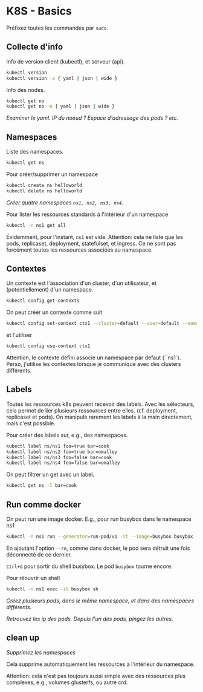 # K8S - Basics

Préfixez toutes les commandes par ``sudo``.

## Collecte d'info

Info de version client (kubectl), et serveur (api).
```bash
kubectl version
kubectl version -o { yaml | json | wide }
```

Info des nodes.
```bash
kubectl get no
kubectl get no -o { yaml | json | wide }
```

*Examiner le yaml. IP du noeud ? Espace d'adressage des pods ? etc.*

## Namespaces

Liste des namespaces.
```bash
kubectl get ns
```

Pour créer/supprimer un namespace
```bash
kubectl create ns helloworld
kubectl delete ns helloworld
```

*Créer quatre namespaces ``ns1, ns2, ns3, ns4``.*

Pour lister les ressources standards à l'intérieur d'un namespace
```bash
kubectl -n ns1 get all
```
Évidemment, pour l'instant, ``ns1`` est vide.
Attention: cela ne liste que les pods, replicaset, deployment, statefulset, et ingress.
Ce ne sont pas forcément toutes les ressources associées au namespace.

## Contextes

Un contexte est l'association d'un cluster, d'un utilisateur, et (potentiellement) d'un namespace.

```bash
kubectl config get-contexts
```

On peut créer un contexte comme suit
```bash
kubectl config set-context ctx1 --cluster=default --user=default --namespace=ns1
```
et l'utiliser
```bash
kubectl config use-context ctx1
```

Attention, le contexte défini associe un namespace par défaut (``ns1`). 
Perso, j'utilise les contextes lorsque je communique avec des clusters différents.


## Labels

Toutes les ressources k8s peuvent recevoir des labels.
Avec les sélecteurs, cela permet de lier plusieurs ressources entre elles. (cf. deployment, replicaset et pods).
On manipule rarement les labels à la main directement, mais c'est possible.

Pour créer des labels sur, e.g., des namespaces.
```bash
kubectl label ns/ns1 foo=true bar=cook
kubectl label ns/ns2 foo=true bar=omalley
kubectl label ns/ns3 foo=false bar=cook
kubectl label ns/ns4 foo=false bar=omalley
```

On peut filtrer un get avec un label.
```bash
kubectl get ns -l bar=cook
```

## Run comme docker

On peut run une image docker. E.g., pour run busybox dans le namespace ns1
```bash
kubectl -n ns1 run --generator=run-pod/v1 -it --image=busybox busybox
```
En ajoutant l'option ``--rm``, comme dans docker, le pod sera détruit une fois déconnecté de ce dernier.

``Ctrl+d`` pour sortir du shell busybox. Le pod ``busybox`` tourne encore.

Pour réouvrir un shell
```bash
kubectl -n ns1 exec -it busybox sh
```

*Créez plusieurs pods, dans le même namespace, et dans des namespaces différents.*

*Retrouvez les ip des pods. Depuis l'un des pods, pingez les autres.*


## clean up

*Supprimez les namespaces*

Cela supprime automatiquement les ressources à l'intérieur du namespace.

Attention: cela n'est pas toujours aussi simple avec des ressources plus complexes, 
e.g., volumes glusterfs, ou autre crd.

